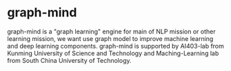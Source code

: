 # graph-mind
graph-mind is a "graph learning" engine for main of NLP mission or other learning mission, we want use graph model to improve machine learning and deep learning components.
graph-mind is supported by AI403-lab from Kunming University of Science and Technology and Maching-Learning lab from South China University of Technology.
